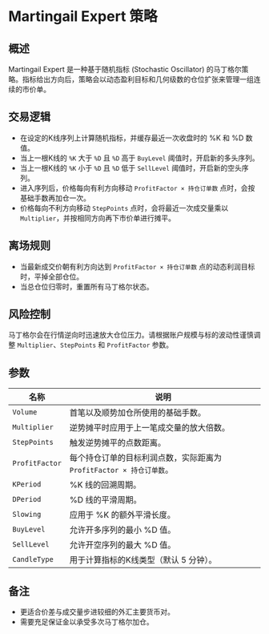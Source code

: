 # Martingail Expert 策略

## 概述
Martingail Expert 是一种基于随机指标 (Stochastic Oscillator) 的马丁格尔策略。指标给出方向后，策略会以动态盈利目标和几何级数的仓位扩张来管理一组连续的市价单。

## 交易逻辑
- 在设定的K线序列上计算随机指标，并缓存最近一次收盘时的 %K 和 %D 数值。
- 当上一根K线的 `%K` 大于 `%D` 且 `%D` 高于 `BuyLevel` 阈值时，开启新的多头序列。
- 当上一根K线的 `%K` 小于 `%D` 且 `%D` 低于 `SellLevel` 阈值时，开启新的空头序列。
- 进入序列后，价格每向有利方向移动 `ProfitFactor × 持仓订单数` 点时，会按基础手数再加仓一次。
- 价格每向不利方向移动 `StepPoints` 点时，会将最近一次成交量乘以 `Multiplier`，并按相同方向再下市价单进行摊平。

## 离场规则
- 当最新成交价朝有利方向达到 `ProfitFactor × 持仓订单数` 点的动态利润目标时，平掉全部仓位。
- 当总仓位归零时，重置所有马丁格尔状态。

## 风险控制
马丁格尔会在行情逆向时迅速放大仓位压力。请根据账户规模与标的波动性谨慎调整 `Multiplier`、`StepPoints` 和 `ProfitFactor` 参数。

## 参数
| 名称 | 说明 |
| --- | --- |
| `Volume` | 首笔以及顺势加仓所使用的基础手数。 |
| `Multiplier` | 逆势摊平时应用于上一笔成交量的放大倍数。 |
| `StepPoints` | 触发逆势摊平的点数距离。 |
| `ProfitFactor` | 每个持仓订单的目标利润点数，实际距离为 `ProfitFactor × 持仓订单数`。 |
| `KPeriod` | %K 线的回溯周期。 |
| `DPeriod` | %D 线的平滑周期。 |
| `Slowing` | 应用于 %K 的额外平滑长度。 |
| `BuyLevel` | 允许开多序列的最小 %D 值。 |
| `SellLevel` | 允许开空序列的最大 %D 值。 |
| `CandleType` | 用于计算指标的K线类型（默认 5 分钟）。 |

## 备注
- 更适合价差与成交量步进较细的外汇主要货币对。
- 需要充足保证金以承受多次马丁格尔加仓。
